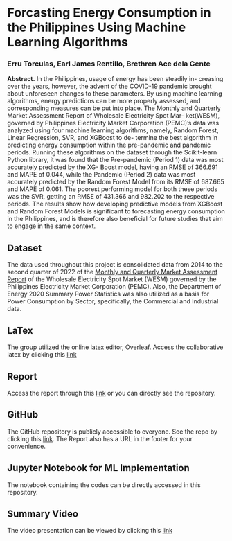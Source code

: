# Forcasting Energy Consumption in the Philippines Using Machine Learning Algorithms

### Erru Torculas, Earl James Rentillo, Brethren Ace dela Gente


**Abstract.** In the Philippines, usage of energy has been steadily in- creasing over the years, however, the advent of the COVID-19 pandemic brought about unforeseen changes to these parameters. By using machine learning algorithms, energy predictions can be more properly assessed, and corresponding measures can be put into place. The Monthly and Quarterly Market Assessment Report of Wholesale Electricity Spot Mar- ket(WESM), governed by Philippines Electricity Market Corporation (PEMC)’s data was analyzed using four machine learning algorithms, namely, Random Forest, Linear Regression, SVR, and XGBoost to de- termine the best algorithm in predicting energy consumption within the pre-pandemic and pandemic periods. Running these algorithms on the dataset through the Scikit-learn Python library, it was found that the Pre-pandemic (Period 1) data was most accurately predicted by the XG- Boost model, having an RMSE of 366.691 and MAPE of 0.044, while the Pandemic (Period 2) data was most accurately predicted by the Random Forest Model from its RMSE of 687.665 and MAPE of 0.061. The poorest performing model for both these periods was the SVR, getting an RMSE of 431.366 and 982.202 to the respective periods. The results show how developing predictive models from XGBoost and Random Forest Models is significant to forecasting energy consumption in the Philippines, and is therefore also beneficial for future studies that aim to engage in the same context.


## Dataset

The data used throughout this project is consolidated data from 2014 to the second quarter of 2022 of the [Monthly and Quarterly Market Assessment Report](https://drive.google.com/drive/folders/1yxtk9GNx4CCfY3Eh4bY19_5nwx5HcVbw?usp=share_link) of the Wholesale Electricity Spot Market (WESM) governed by the Philippines Electricity Market Corporation (PEMC). Also, the Department of Energy 2020 Summary Power Statistics was also utilized as a basis for Power Consumption by Sector, specifically, the Commercial and Industrial data.

## LaTex

The group utilized the online latex editor, Overleaf. Access the collaborative latex by clicking this [link](https://www.overleaf.com/read/wntwmykfxkbk)

## Report 

Access the report through this [link](https://drive.google.com/file/d/1bPz4gqNkFKjqNOR3otUrv2Lf2aoh2Kni/view?usp=share_link) or you can directly see the repository.

## GitHub

The GitHub repository is publicly accessible to everyone. See the repo by clicking this [link](https://github.com/errutorculas/cmsc197-ML-miniproj). The Report also has a URL in the footer for your convenience.

## Jupyter Notebook for ML Implementation

The notebook containing the codes can be directly accessed in this repository.

## Summary Video

The video presentation can be viewed by clicking this [link]()
